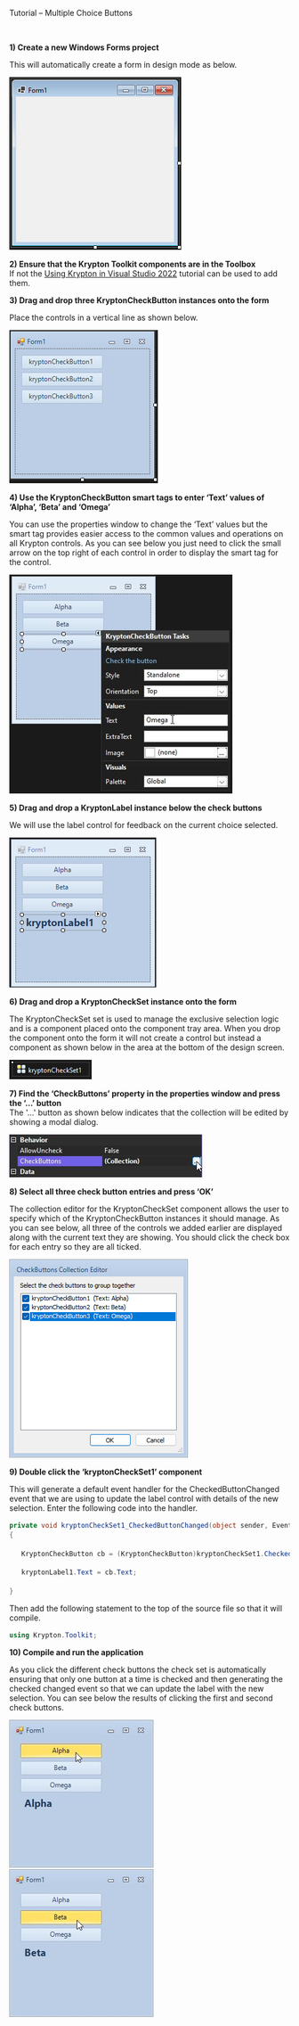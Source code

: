 Tutorial – Multiple Choice Buttons

 

**1) Create a new Windows Forms project**  


This will automatically create a form in design mode as below.

![](Images/Normal%20WinForm%20Form.png)

**2) Ensure that the Krypton Toolkit components are in the Toolbox**  
If not the [Using Krypton in Visual Studio 2022](Using%20Krypton%20in%20Visual%20Studio%202022.md)
tutorial can be used to add them.

**3) Drag and drop three KryptonCheckButton instances onto the form**  


Place the controls in a vertical line as shown below.

![](Images/MultiCheck1.png)

**4) Use the KryptonCheckButton smart tags to enter ‘Text’ values of ‘Alpha’,
‘Beta’ and ‘Omega’**

You can use the properties window to change the ‘Text’ values but the smart tag
provides easier access to the common values and operations on all Krypton
controls. As you can see below you just need to click the small arrow on the top
right of each control in order to display the smart tag for the control.

![](Images/MultiCheck2.png)

**5) Drag and drop a KryptonLabel instance below the check buttons**  


We will use the label control for feedback on the current choice selected.

![](Images/MultiCheck3.png)

**6) Drag and drop a KryptonCheckSet instance onto the form**  


The KryptonCheckSet set is used to manage the exclusive selection logic and is a
component placed onto the component tray area. When you drop the component onto
the form it will not create a control but instead a component as shown below in
the area at the bottom of the design screen.

![](Images/MultiCheck4.png)

**7) Find the ‘CheckButtons’ property in the properties window and press the ‘…’
button**  
The '...' button as shown below indicates that the collection will be edited by
showing a modal dialog.

![](Images/MultiCheck6.png)

**8) Select all three check button entries and press ‘OK’**  


The collection editor for the KryptonCheckSet component allows the user to
specify which of the KryptonCheckButton instances it should manage. As you can
see below, all three of the controls we added earlier are displayed along with
the current text they are showing. You should click the check box for each entry
so they are all ticked.

![](Images/MultiCheck5.png)

**9) Double click the ‘kryptonCheckSet1’ component** 

This will generate a default event handler for the CheckedButtonChanged event
that we are using to update the label control with details of the new selection.
Enter the following code into the handler.

```cs
private void kryptonCheckSet1_CheckedButtonChanged(object sender, EventArgs e)
{

   KryptonCheckButton cb = (KryptonCheckButton)kryptonCheckSet1.CheckedButton;

   kryptonLabel1.Text = cb.Text;

}
```


Then add the following statement to the top of the source file so that it will
compile.

```cs
using Krypton.Toolkit;
```

**10) Compile and run the application**  


As you click the different check buttons the check set is automatically ensuring
that only one button at a time is checked and then generating the checked
changed event so that we can update the label with the new selection. You can
see below the results of clicking the first and second check buttons.

![](Images/MultiCheck7.png) ![](Images/MultiCheck8.png)